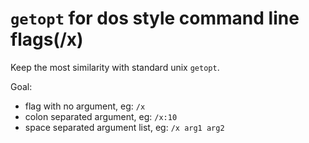 `getopt` for dos style command line flags(/x)
============================================

Keep the most similarity with standard unix `getopt`.

Goal: 
- flag with no argument, eg: `/x`
- colon separated argument, eg: `/x:10`
- space separated argument list, eg: `/x arg1 arg2`
